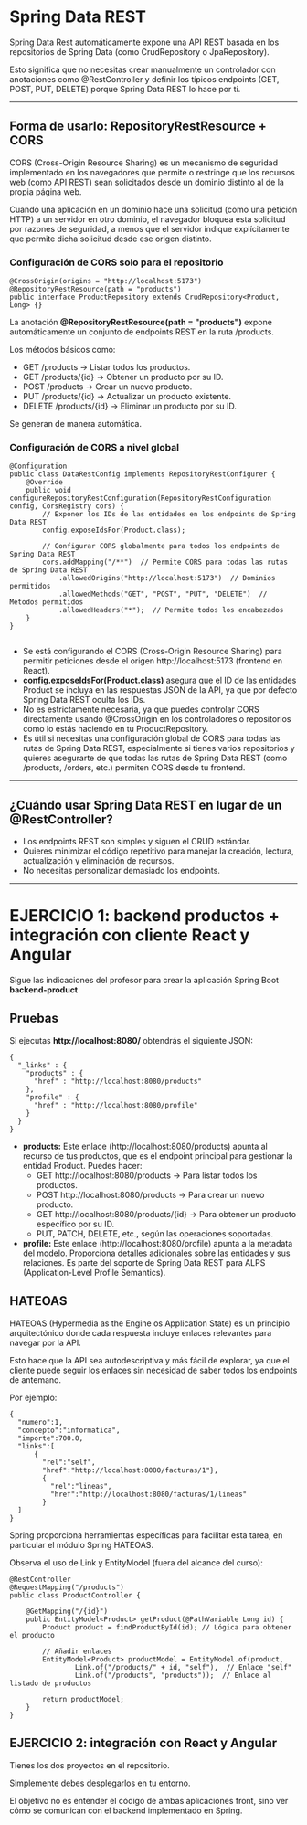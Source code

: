 # Spring Data REST

 Spring Data Rest automáticamente expone una API REST basada en los repositorios de Spring Data (como CrudRepository o JpaRepository).
 
 Esto significa que no necesitas crear manualmente un controlador con anotaciones como @RestController y definir los típicos endpoints (GET, POST, PUT, DELETE) porque Spring Data REST lo hace por ti.
 
 ___

## Forma de usarlo: RepositoryRestResource + CORS

CORS (Cross-Origin Resource Sharing) es un mecanismo de seguridad implementado en los navegadores que permite o restringe que los recursos web (como API REST) sean solicitados desde un dominio distinto al de la propia página web. 

Cuando una aplicación en un dominio hace una solicitud (como una petición HTTP) a un servidor en otro dominio, el navegador bloquea esta solicitud por razones de seguridad, a menos que el servidor indique explícitamente que permite dicha solicitud desde ese origen distinto.

### Configuración de CORS solo para el repositorio

 ```
@CrossOrigin(origins = "http://localhost:5173")
@RepositoryRestResource(path = "products")
public interface ProductRepository extends CrudRepository<Product, Long> {}

 ```

La anotación **@RepositoryRestResource(path = "products")** expone automáticamente un conjunto de endpoints REST en la ruta /products.

Los métodos básicos como:

- GET /products → Listar todos los productos.
- GET /products/{id} → Obtener un producto por su ID.
- POST /products → Crear un nuevo producto.
- PUT /products/{id} → Actualizar un producto existente.
- DELETE /products/{id} → Eliminar un producto por su ID.

Se generan de manera automática.

### Configuración de CORS a nivel global


```
@Configuration
public class DataRestConfig implements RepositoryRestConfigurer {
    @Override
    public void configureRepositoryRestConfiguration(RepositoryRestConfiguration config, CorsRegistry cors) {
        // Exponer los IDs de las entidades en los endpoints de Spring Data REST
        config.exposeIdsFor(Product.class);

        // Configurar CORS globalmente para todos los endpoints de Spring Data REST
        cors.addMapping("/**")  // Permite CORS para todas las rutas de Spring Data REST
            .allowedOrigins("http://localhost:5173")  // Dominios permitidos
            .allowedMethods("GET", "POST", "PUT", "DELETE")  // Métodos permitidos
            .allowedHeaders("*");  // Permite todos los encabezados
    }
}


```

- Se está configurando el CORS (Cross-Origin Resource Sharing) para permitir peticiones desde el origen http://localhost:5173 (frontend en React).
- **config.exposeIdsFor(Product.class)** asegura que el ID de las entidades Product se incluya en las respuestas JSON de la API, ya que por defecto Spring Data REST oculta los IDs.
- No es estrictamente necesaria, ya que puedes controlar CORS directamente usando @CrossOrigin en los controladores o repositorios como lo estás haciendo en tu ProductRepository.
- Es útil si necesitas una configuración global de CORS para todas las rutas de Spring Data REST, especialmente si tienes varios repositorios y quieres asegurarte de que todas las rutas de Spring Data REST (como /products, /orders, etc.) permiten CORS desde tu frontend.

___

## ¿Cuándo usar Spring Data REST en lugar de un @RestController?

- Los endpoints REST son simples y siguen el CRUD estándar.
- Quieres minimizar el código repetitivo para manejar la creación, lectura, actualización y eliminación de recursos.
- No necesitas personalizar demasiado los endpoints.

___

# EJERCICIO 1: backend productos + integración con cliente React y Angular

Sigue las indicaciones del profesor para crear la aplicación Spring Boot **backend-product**

## Pruebas

Si ejecutas **http://localhost:8080/** obtendrás el siguiente JSON:

```
{
  "_links" : {
    "products" : {
      "href" : "http://localhost:8080/products"
    },
    "profile" : {
      "href" : "http://localhost:8080/profile"
    }
  }
}

```
- **products:** Este enlace (http://localhost:8080/products) apunta al recurso de tus productos, que es el endpoint principal para gestionar la entidad Product. Puedes hacer:
    - GET http://localhost:8080/products → Para listar todos los productos.
    - POST http://localhost:8080/products → Para crear un nuevo producto.
    - GET http://localhost:8080/products/{id} → Para obtener un producto específico por su ID.
    - PUT, PATCH, DELETE, etc., según las operaciones soportadas.
- **profile:** Este enlace (http://localhost:8080/profile) apunta a la metadata del modelo. Proporciona detalles adicionales sobre las entidades y sus relaciones. Es parte del soporte de Spring Data REST para ALPS (Application-Level Profile Semantics).

## HATEOAS

HATEOAS (Hypermedia as the Engine os Application State) es un principio arquitectónico donde cada respuesta incluye enlaces relevantes para navegar por la API. 

Esto hace que la API sea autodescriptiva y más fácil de explorar, ya que el cliente puede seguir los enlaces sin necesidad de saber todos los endpoints de antemano.

Por ejemplo:

```
{
  "numero":1,
  "concepto":"informatica",
  "importe":700.0,
  "links":[
      {
        "rel":"self",
        "href":"http://localhost:8080/facturas/1"},
        {
          "rel":"lineas",
          "href":"http://localhost:8080/facturas/1/lineas"
        }
  ]
}
```

Spring proporciona herramientas específicas para facilitar esta tarea, en particular el módulo Spring HATEOAS.

Observa el uso de Link y EntityModel (fuera del alcance del curso):

```
@RestController
@RequestMapping("/products")
public class ProductController {

    @GetMapping("/{id}")
    public EntityModel<Product> getProduct(@PathVariable Long id) {
        Product product = findProductById(id); // Lógica para obtener el producto

        // Añadir enlaces
        EntityModel<Product> productModel = EntityModel.of(product,
                Link.of("/products/" + id, "self"),  // Enlace "self"
                Link.of("/products", "products"));  // Enlace al listado de productos

        return productModel;
    }
}

```

## EJERCICIO 2: integración con React y Angular

Tienes los dos proyectos en el repositorio.

Simplemente debes desplegarlos en tu entorno.

El objetivo no es entender el código de ambas aplicaciones front, sino ver cómo se comunican con el backend implementado en Spring.